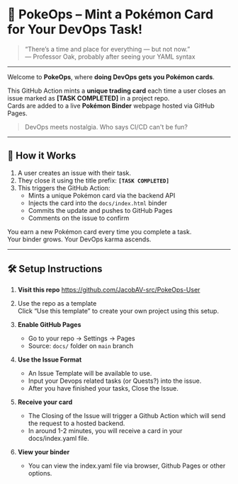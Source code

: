 # 🎴 PokeOps – Mint a Pokémon Card for Your DevOps Task!

> “There’s a time and place for everything — but not now.”  
> — Professor Oak, probably after seeing your YAML syntax

---

Welcome to **PokeOps**, where **doing DevOps gets you Pokémon cards**.

This GitHub Action mints a **unique trading card** each time a user closes an issue marked as **[TASK COMPLETED]** in a project repo.  
Cards are added to a live **Pokémon Binder** webpage hosted via GitHub Pages.

> DevOps meets nostalgia. Who says CI/CD can't be fun?

---

## 🚀 How it Works

1. A user creates an issue with their task.
2. They close it using the title prefix: **`[TASK COMPLETED]`**
3. This triggers the GitHub Action:
   - Mints a unique Pokémon card via the backend API
   - Injects the card into the `docs/index.html` binder
   - Commits the update and pushes to GitHub Pages
   - Comments on the issue to confirm

You earn a new Pokémon card every time you complete a task.  
Your binder grows. Your DevOps karma ascends.

---

## 🛠️ Setup Instructions

1. **Visit this repo**
   https://github.com/JacobAV-src/PokeOps-User
   
2. Use the repo as a template  
   Click “Use this template” to create your own project using this setup.

3. **Enable GitHub Pages**  
   - Go to your repo → Settings → Pages  
   - Source: `docs/` folder on `main` branch

4. **Use the Issue Format**  
   - An Issue Template will be available to use.
   - Input your Devops related tasks (or Quests?) into the issue.
   - After you have finished your tasks, Close the Issue.

5. **Receive your card**
   - The Closing of the Issue will trigger a Github Action which will send the request to a hosted backend.
   - In around 1-2 minutes, you will receive a card in your docs/index.yaml file.

6. **View your binder**
   - You can view the index.yaml file via browser, Github Pages or other options.
